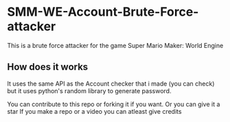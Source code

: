 # SMM-WE-Account-Brute-Force-attacker
This is a brute force attacker for the game Super Mario Maker: World Engine


## How does it works

It uses the same API as the Account checker that i made (you can check)
but it uses python's random library to generate password.

You can contribute to this repo or forking it if you want.
Or you can give it a star
If you make a repo or a video you can atleast give credits
